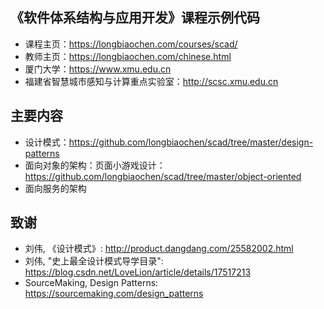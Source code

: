 ## 《软件体系结构与应用开发》课程示例代码
* 课程主页：https://longbiaochen.com/courses/scad/
* 教师主页：https://longbiaochen.com/chinese.html
* 厦门大学：https://www.xmu.edu.cn
* 福建省智慧城市感知与计算重点实验室：http://scsc.xmu.edu.cn


## 主要内容
* 设计模式：https://github.com/longbiaochen/scad/tree/master/design-patterns
* 面向对象的架构：页面小游戏设计：https://github.com/longbiaochen/scad/tree/master/object-oriented
* 面向服务的架构


## 致谢
* 刘伟, 《设计模式》: http://product.dangdang.com/25582002.html
* 刘伟, "史上最全设计模式导学目录": https://blog.csdn.net/LoveLion/article/details/17517213
* SourceMaking, Design Patterns: https://sourcemaking.com/design_patterns

